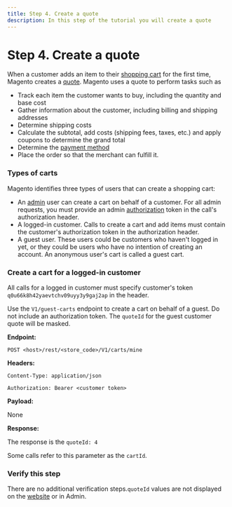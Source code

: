 ```yaml
---
title: Step 4. Create a quote
description: In this step of the tutorial you will create a quote
--- 
```

 
# Step 4. Create a quote

When a customer adds an item to their [shopping cart](https://glossary.magento.com/shopping-cart) for the first time, Magento creates a [quote](https://glossary.magento.com/quote). Magento uses a quote to perform tasks such as

*  Track each item the customer wants to buy, including the quantity and base cost
*  Gather information about the customer, including billing and shipping addresses
*  Determine shipping costs
*  Calculate the subtotal, add costs (shipping fees, taxes, etc.) and apply coupons to determine the grand total
*  Determine the [payment method](https://glossary.magento.com/payment-method)
*  Place the order so that the merchant can fulfill it.

### Types of carts

Magento identifies three types of users that can create a shopping cart:

*  An [admin](https://glossary.magento.com/admin) user can create a cart on behalf of a customer. For all admin requests, you must provide an admin [authorization](https://glossary.magento.com/authorization) token in the call's authorization header.
*  A logged-in customer. Calls to create a cart and add items must contain the customer's authorization token in the authorization header.
*  A guest user. These users could be customers who haven't logged in yet, or they could be users who have no intention of creating an account. An anonymous user's cart is called a guest cart.

### Create a cart for a logged-in customer

All calls for a logged in customer must specify customer's token `q0u66k8h42yaevtchv09uyy3y9gaj2ap` in the header.

<InlineAlert variant="info" slots="text"/>

Use the `V1/guest-carts` endpoint to create a cart on behalf of a guest. Do not include an authorization token. The `quoteId` for the guest customer quote will be masked.

**Endpoint:**

`POST <host>/rest/<store_code>/V1/carts/mine`

**Headers:**

`Content-Type: application/json`

`Authorization: Bearer <customer token>`

**Payload:**

None

**Response:**

The response is the `quoteId: 4`

<InlineAlert variant="success" slots="text"/>

Some calls refer to this parameter as the `cartId`.

### Verify this step

There are no additional verification steps.`quoteId` values are not displayed on the [website](https://glossary.magento.com/website) or in Admin.
